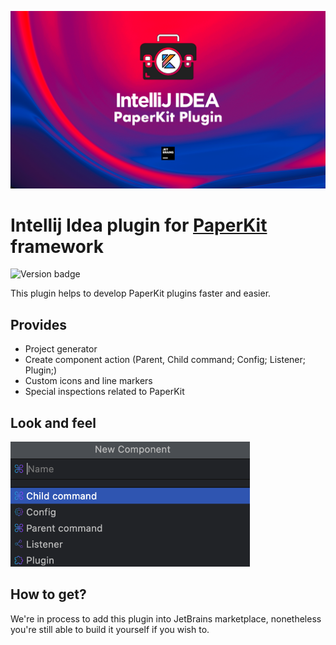 ![Banner](.github/banner.png)

# Intellij Idea plugin for [PaperKit](https://github.com/paper-kit/paper-kit) framework

![Version badge](https://img.shields.io/static/v1?label=Version&message=1.0.0&color=red&style=for-the-badge)

This plugin helps to develop PaperKit plugins faster and easier.

## Provides

- Project generator
- Create component action (Parent, Child command; Config; Listener; Plugin;)
- Custom icons and line markers
- Special inspections related to PaperKit

## Look and feel

<img src=".github/create_menu.png" height="200">

## How to get?

We're in process to add this plugin into JetBrains marketplace, nonetheless you're still able to build it yourself if
you wish to.